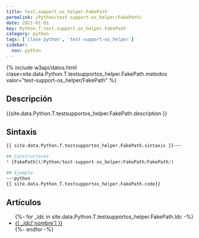 ```yaml
---
title: test.support.os_helper.FakePath
permalink: /Python/test-support-os_helper/FakePath/
date: 2021-01-01
key: Python.T.test.support.os_helper.FakePath
category: python
tags: ['clase python', 'test-support-os_helper']
sidebar: 
  nav: python
---
```


{% include w3api/datos.html clase=site.data.Python.T.testsupportos_helper.FakePath.metodos valor="test-support-os_helper/FakePath" %}

## Descripción
{{site.data.Python.T.testsupportos_helper.FakePath.description }}

## Sintaxis
~~~python
{{ site.data.Python.T.testsupportos_helper.FakePath.sintaxis }}~~~

## Constructores
* [FakePath](/Python/test-support-os_helper/FakePath/FakePath/)

## Ejemplo
~~~python
{{ site.data.Python.T.testsupportos_helper.FakePath.code}}
~~~

## Artículos
<ul>
{%- for _ldc in site.data.Python.T.testsupportos_helper.FakePath.ldc -%}
   <li>
       <a href="{{_ldc['url'] }}">{{ _ldc['nombre'] }}</a>
   </li>
{%- endfor -%}
</ul>
